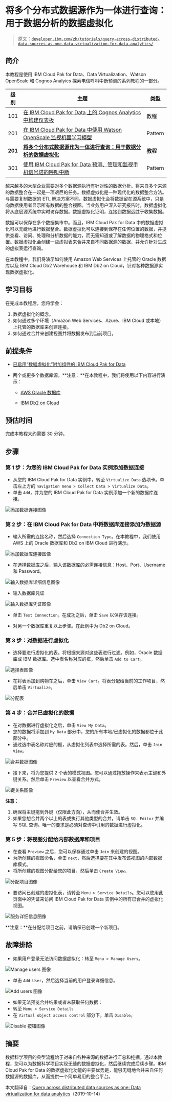 # 将多个分布式数据源作为一体进行查询：用于数据分析的数据虚拟化

> 原文：[`developer.ibm.com/zh/tutorials/query-across-distributed-data-sources-as-one-data-virtualization-for-data-analytics/`](https://developer.ibm.com/zh/tutorials/query-across-distributed-data-sources-as-one-data-virtualization-for-data-analytics/)

## 简介

本教程是使用 IBM Cloud Pak for Data、Data Virtualization、Watson OpenScale 和 Cognos Analyics 探索电信呼叫中断预测的系列教程的一部分。

| 级别 | 主题 | 类型 |
| --- | --- | --- |
| 101 | [在 IBM Cloud Pak for Data 上的 Cognos Analytics 中构建仪表板](https://www.ibm.com/developerworks/cn/analytics/library/build-dashboards-in-cognos-analytics-on-ibm-cloud-pak-for-data//index.html) | 教程 |
| 201 | [在 IBM Cloud Pak for Data 中使用 Watson OpenScale 监视机器学习模型](https://developer.ibm.com/cn/patterns/monitor-and-deploy-open-source-ml-models-with-wml-and-watson-openscale-on-icp4d) | Pattern |
| **201** | **[将多个分布式数据源作为一体进行查询：用于数据分析的数据虚拟化](https://www.ibm.com/developerworks/cn/analytics/library/query-across-distributed-data-sources-as-one-data-virtualization-for-data-analytics/index.html)** | **教程** |
| 301 | [使用 IBM Cloud Pak for Data 预测、管理和监视手机信号塔的呼叫中断](https://developer.ibm.com/cn/patterns/predict-manage-and-monitor-the-call-drops-of-cell-tower-using-cloud-pack-for-data/) | Pattern |

越来越多的大型企业需要对多个数据源执行有针对性的数据分析。将来自多个来源的数据整合在一起是一项艰巨的任务。数据虚拟化是一种现代化的数据整合方法。与需要复制数据的 ETL 解决方案不同，数据虚拟化会将数据留在源系统中，只是向数据使用者显示所有数据的整合视图。当业务用户深入研究报告时，数据虚拟化将从底层源系统中实时访存数据。数据虚拟化证明，连接到数据远胜于收集数据。

数据可以保存在多个数据集市中。而且，IBM Cloud Pak for Data 中的数据虚拟化可以无缝地进行数据整合。数据虚拟化可以连接到保存在任何位置的数据，并提供查看、访问、处理和分析数据的能力，而无需知道或了解数据的物理格式和位置。数据虚拟化会创建一些虚拟表来合并来自不同数据源的数据，并允许针对生成的虚拟表运行查询。

在本教程中，我们将演示如何使用 Amazon Web Services 上托管的 Oracle 数据库以及 IBM Cloud Db2 Warehouse 和 IBM Db2 on Cloud，针对各种数据源实现数据虚拟化。

## 学习目标

在完成本教程后，您将学会：

1.  数据虚拟化的概念。
2.  如何通过多个环境（Amazon Web Services、Azure、IBM Cloud 或本地）上托管的数据库来创建连接。
3.  如何通过合并来创建视图并将数据发布到当前项目。

## 前提条件

*   [已启用“数据虚拟化”附加组件的 IBM Cloud Pak for Data](https://docs-icpdata.mybluemix.net/docs/content/SSQNUZ_current/com.ibm.icpdata.doc/dv/install-dv-add-on.html)

*   两个或更多个数据库源。**注意：**在本教程中，我们将使用以下内容进行演示：

    *   [AWS Oracle 数据库](https://ap-south-1.console.aws.amazon.com/rds/home?region=ap-south-1#)

    *   [IBM Db2 on Cloud](https://cloud.ibm.com/catalog/services/db2?cm_sp=ibmdev-_-developer-tutorials-_-cloudreg)

## 预估时间

完成本教程大约需要 30 分钟。

## 步骤

### 第 1 步：为您的 IBM Cloud Pak for Data 实例添加数据连接

*   从您的 IBM Cloud Pak for Data 实例中，转至 `Virtualize Data` 选项卡。单击左上方的 `navigation menu > Collect Data > Virtualize Data`。
*   单击 `Add`，并为您的 IBM Cloud Pak for Data 实例添加一个新的数据库连接。

![添加数据连接图像](img/f8aa5b5c8bbc8d2593c3ac34384ad32a.png)

### 第 2 步：在 IBM Cloud Pak for Data 中将数据库连接添加为数据源

*   输入所需的连接名称，然后选择 `Connection Type`。在本教程中，我们使用 AWS 上的 Oracle 数据库和 Db2 on IBM Cloud 进行演示。

![添加数据库连接图像](img/5c67633fef688e4849235d274b667112.png)

*   在选择数据库之后，输入该数据库的必需连接信息：Host、Port、Username 和 Password。

![输入数据库详细信息图像](img/ad82bf16473dd92ed070c314d0ebc663.png)

*   输入数据库凭证

![输入数据库凭证图像](img/e6e1c569c62eb164aab512f347b82fc4.png)

*   单击 `Test Connection`。在成功之后，单击 `Save` 以保存该连接。

*   对另一个数据库重复以上步骤。在此例中为 Db2 on Cloud。

### 第 3 步：对数据进行虚拟化

*   选择要进行虚拟化的表。将根据来源对这些表进行过滤。例如，Oracle 数据库或 IBM 数据库。选中表名称对应的框，然后单击 `Add to Cart`。

![选择表图像](img/c07b2716e61fe7d510450dfd0a4be722.png)

*   在将表添加到购物车之后，单击 `View Cart`。将表分配给当前的工作项目，然后单击 `Virtualize`。

![分配表](img/432a7da06876072e11fdc48c80ed8671.png)

### 第 4 步：合并已虚拟化的数据

*   在对数据进行虚拟化之后，单击 `View My Data`。
*   您的数据将添加到 `My Data` 部分中，您的所有本地/已虚拟化的数据都位于此部分中。
*   通过选中表名称对应的框，从虚拟化列表中选择所需的表。然后，单击 `Join View`。

![合并数据图像](img/e222488afdcac4f022b6452ba04d29ef.png)

*   接下来，将为您提供 2 个表的模式视图。您可以通过拖放操作来表示主键和外键关系。然后单击 `Preview` 以查看合并方式。

![键关系图像](img/eb8a485e5d5c00c5aed5ee03635b6794.png)

**注意：**

1.  确保将主键拖到外键（仅限此方向），从而使合并生效。
2.  如果您想合并两个以上的表或执行其他类型的合并，请单击 `SQL Editor` 并编写 SQL 查询。唯一的要求是必须对查询中引用的数据进行虚拟化。

### 第 5 步：将视图分配给内部数据库和项目

*   在查看 `Preview` 之后，您可以保存通过单击 `Join` 来创建的视图。
*   为所创建的视图命名，单击 `next`，然后选择要在其中发布该视图的内部数据库模式。
*   将所创建的视图分配给您的项目，然后单击 `Create View`。

![分配项目图像](img/4c5e9ef23cbd642d85c22b340e69b39c.png)

*   要访问已创建的虚拟化表，请转至 `Menu > Service Details`。您可以使用此页面中的凭证来访问 IBM Cloud Pak for Data 实例中的所有已合并的虚拟化视图。

![服务详细信息图像](img/c08d0ffdcf9ea80e93871dcc87574fb0.png)

**注意：**在分配给项目之前，请确保已创建一个新项目。

## 故障排除

*   如果用户登录无法访问数据虚拟化：转至 `Menu > Manage Users`。

![Manage users 图像](img/080c7d2840c5e1221f88f18e8a828c12.png)

*   单击 `Add User`，然后选择当前的用户登录详细信息。

![Add users 图像](img/ba202cf22fd1d8eea0a47fb352c8a744.png)

*   如果无法预览合并结果或者未获取任何数据：
*   转至 `Menu > Service Details`
*   在 `Virtual object access control` 部分下，单击 `Disable`。

![Disable 按钮图像](img/5b7606341824f8c8df623aae7e2c47af.png)

## 摘要

数据科学项目的典型流程始于对来自各种来源的数据进行汇总和挖掘。通过本教程，您可以为数据科学项目实现无缝的数据虚拟化，然后继续完成后续步骤。IBM Cloud Pak for Data 的数据虚拟化功能的主要优势是，能够无缝地合并来自任何数据源的数据库，从而提供一个简单易用的整合平台。

本文翻译自：[Query across distributed data sources as one: Data virtualization for data analytics](https://developer.ibm.com/technologies/analytics/tutorials/query-across-distributed-data-sources-as-one-data-virtualization-for-data-analytics)（2019-10-14）